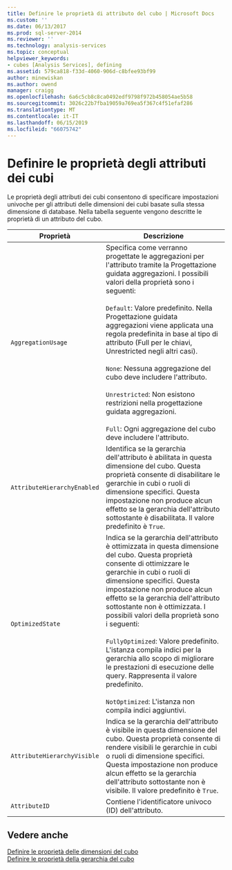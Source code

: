 ```yaml
---
title: Definire le proprietà di attributo del cubo | Microsoft Docs
ms.custom: ''
ms.date: 06/13/2017
ms.prod: sql-server-2014
ms.reviewer: ''
ms.technology: analysis-services
ms.topic: conceptual
helpviewer_keywords:
- cubes [Analysis Services], defining
ms.assetid: 579ca818-f33d-4060-906d-c8bfee93bf99
author: minewiskan
ms.author: owend
manager: craigg
ms.openlocfilehash: 6a6c5cb8c8ca0492edf9798f972b458054ae5b58
ms.sourcegitcommit: 3026c22b7fba19059a769ea5f367c4f51efaf286
ms.translationtype: MT
ms.contentlocale: it-IT
ms.lasthandoff: 06/15/2019
ms.locfileid: "66075742"
---
```

# <a name="define-cube-attribute-properties"></a>Definire le proprietà degli attributi dei cubi
  Le proprietà degli attributi dei cubi consentono di specificare impostazioni univoche per gli attributi delle dimensioni dei cubi basate sulla stessa dimensione di database. Nella tabella seguente vengono descritte le proprietà di un attributo del cubo.  
  
|Proprietà|Descrizione|  
|--------------|-----------------|  
|`AggregationUsage`|Specifica come verranno progettate le aggregazioni per l'attributo tramite la Progettazione guidata aggregazioni. I possibili valori della proprietà sono i seguenti:<br /><br /> `Default`: Valore predefinito. Nella Progettazione guidata aggregazioni viene applicata una regola predefinita in base al tipo di attributo (Full per le chiavi, Unrestricted negli altri casi).<br /><br /> `None`: Nessuna aggregazione del cubo deve includere l'attributo.<br /><br /> `Unrestricted`: Non esistono restrizioni nella progettazione guidata aggregazioni.<br /><br /> `Full`: Ogni aggregazione del cubo deve includere l'attributo.|  
|`AttributeHierarchyEnabled`|Identifica se la gerarchia dell'attributo è abilitata in questa dimensione del cubo. Questa proprietà consente di disabilitare le gerarchie in cubi o ruoli di dimensione specifici. Questa impostazione non produce alcun effetto se la gerarchia dell'attributo sottostante è disabilitata. Il valore predefinito è `True`.|  
|`OptimizedState`|Indica se la gerarchia dell'attributo è ottimizzata in questa dimensione del cubo. Questa proprietà consente di ottimizzare le gerarchie in cubi o ruoli di dimensione specifici. Questa impostazione non produce alcun effetto se la gerarchia dell'attributo sottostante non è ottimizzata. I possibili valori della proprietà sono i seguenti:<br /><br /> `FullyOptimized`: Valore predefinito. L'istanza compila indici per la gerarchia allo scopo di migliorare le prestazioni di esecuzione delle query. Rappresenta il valore predefinito.<br /><br /> `NotOptimized`: L'istanza non compila indici aggiuntivi.|  
|`AttributeHierarchyVisible`|Indica se la gerarchia dell'attributo è visibile in questa dimensione del cubo. Questa proprietà consente di rendere visibili le gerarchie in cubi o ruoli di dimensione specifici. Questa impostazione non produce alcun effetto se la gerarchia dell'attributo sottostante non è visibile. Il valore predefinito è `True`.|  
|`AttributeID`|Contiene l'identificatore univoco (ID) dell'attributo.|  
  
## <a name="see-also"></a>Vedere anche  
 [Definire le proprietà delle dimensioni del cubo](define-cube-dimension-properties.md)   
 [Definire le proprietà della gerarchia del cubo](define-cube-hierarchy-properties.md)  
  
  
